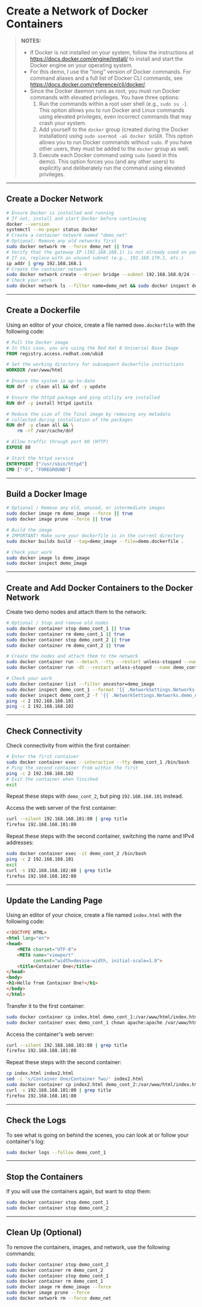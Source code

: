 # Create a Network of Docker Containers

> **NOTES:**
>
> - If Docker is not installed on your system, follow the instructions at <https://docs.docker.com/engine/install/> to install and start the Docker engine on your operating system.
> - For this demo, I use the "long" version of Docker commands. For command aliases and a full list of Docker CLI commands, see <https://docs.docker.com/reference/cli/docker/>.
> - Since the Docker daemon runs as root, you must run Docker commands with elevated privileges. You have three options:
>   1. Run the commands within a root user shell (e.g., `sudo su -`). This option allows you to run Docker and Linux commands using elevated privileges, even incorrect commands that may crash your system.
>   2. Add yourself to the `docker` group (created during the Docker installation) using `sudo usermod -aG docker $USER`. This option allows you to run Docker commands without `sudo`. If you have other users, they must be added to the `docker` group as well.
>   3. Execute each Docker command using `sudo` (used in this demo). This option forces you (and any other users) to explicitly and deliberately run the command using elevated privileges.

-----

## Create a Docker Network

```sh
# Ensure Docker is installed and running
# If not, install and start Docker before continuing
docker --version
systemctl --no-pager status docker
# Create a container network named "demo_net"
# Optional: Remove any old networks first
sudo docker network rm --force demo_net || true
# Verify that the gateway IP (192.168.168.1) is not already used on your host network
# If so, replace with an unused subnet (e.g., 192.168.170.1, etc.)
ip addr | grep 192.168.168.1
# Create the container network
sudo docker network create --driver bridge --subnet 192.168.168.0/24 --gateway 192.168.168.1 demo_net
# Check your work
sudo docker network ls --filter name=demo_net && sudo docker inspect demo_net
```

-----

## Create a Dockerfile

Using an editor of your choice, create a file named `demo.dockerfile` with the following code:

```dockerfile
# Pull the Docker image
# In this case, you are using the Red Hat 8 Universal Base Image
FROM registry.access.redhat.com/ubi8

# Set the working directory for subsequent Dockerfile instructions
WORKDIR /var/www/html

# Ensure the system is up-to-date
RUN dnf -y clean all && dnf -y update

# Ensure the httpd package and ping utility are installed
RUN dnf -y install httpd iputils

# Reduce the size of the final image by removing any metadata
# collected during installation of the packages
RUN dnf -y clean all && \
    rm -rf /var/cache/dnf

# Allow traffic through port 80 (HTTP)
EXPOSE 80

# Start the httpd service
ENTRYPOINT ["/usr/sbin/httpd"]
CMD ["-D", "FOREGROUND"]
```

-----

## Build a Docker Image

```sh
# Optional / Remove any old, unused, or intermediate images
sudo docker image rm demo_image --force || true
sudo docker image prune --force || true

# Build the image
# IMPORTANT! Make sure your dockerfile is in the current directory
sudo docker buildx build --tag=demo_image --file=demo.dockerfile .

# Check your work
sudo docker image ls demo_image
sudo docker inspect demo_image
```

-----

## Create and Add Docker Containers to the Docker Network

Create two demo nodes and attach them to the network:

```sh
# Optional / Stop and remove old nodes
sudo docker container stop demo_cont_1 || true
sudo docker container rm demo_cont_1 || true
sudo docker container stop demo_cont_2 || true
sudo docker container rm demo_cont_2 || true

# Create the nodes and attach them to the network
sudo docker container run --detach --tty --restart unless-stopped --name=demo_cont_1 --hostname=demo_cont_1 --network=demo_net --ip=192.168.168.101 demo_image
sudo docker container run -dt --restart unless-stopped --name demo_cont_2 -h demo_cont_2 --net demo_net --ip 192.168.168.102 demo_image

# Check your work
sudo docker container list --filter ancestor=demo_image
sudo docker inspect demo_cont_1 --format '{{ .NetworkSettings.Networks.demo_net.IPAddress }}'
sudo docker inspect demo_cont_2 -f '{{ .NetworkSettings.Networks.demo_net.IPAddress }}'
ping -c 2 192.168.168.101
ping -c 2 192.168.168.102
```

-----

## Check Connectivity

Check connectivity from within the first container:

```sh
# Enter the first container
sudo docker container exec --interactive --tty demo_cont_1 /bin/bash
# Ping the second container from within the first
ping -c 2 192.168.168.102
# Exit the container when finished
exit
```

Repeat these steps with `demo_cont_2`, but ping `192.168.168.101` instead.

Access the web server of the first container:

```sh
curl --silent 192.168.168.101:80 | grep title
firefox 192.168.168.101:80
```

Repeat these steps with the second container, switching the name and IPv4 addresses:

```sh
sudo docker container exec -it demo_cont_2 /bin/bash
ping -c 2 192.168.168.101
exit
curl -s 192.168.168.102:80 | grep title
firefox 192.168.168.102:80
```

-----

## Update the Landing Page

Using an editor of your choice, create a file named `index.html` with the following code:

```html
<!DOCTYPE HTML>
<html lang="en">
<head>
    <META charset="UTF-8">
    <META name="viewport"
          content="width=device-width, initial-scale=1.0">
    <title>Container One</title>
</head>
<body>
<h1>Hello from Container One!</h1>
</body>
</html>
```

Transfer it to the first container:

```sh
sudo docker container cp index.html demo_cont_1:/var/www/html/index.html
sudo docker container exec demo_cont_1 chown apache:apache /var/www/html/index.html
```

Access the container's web server:

```sh
curl --silent 192.168.168.101:80 | grep title
firefox 192.168.168.101:80
```

Repeat these steps with the second container:

```sh
cp index.html index2.html
sed -i 's/Container One/Container Two/' index2.html
sudo docker container cp index2.html demo_cont_2:/var/www/html/index.html
curl -s 192.168.168.101:80 | grep title
firefox 192.168.168.101:80
```

-----

## Check the Logs

To see what is going on behind the scenes, you can look at or follow your container's log:

```sh
sudo docker logs --follow demo_cont_1
```

-----

## Stop the Containers

If you will use the containers again, but want to stop them:

```sh
sudo docker container stop demo_cont_1
sudo docker container stop demo_cont_2
```

-----

## Clean Up (Optional)

To remove the containers, images, and network, use the following commands:

```sh
sudo docker container stop demo_cont_2
sudo docker container rm demo_cont_2
sudo docker container stop demo_cont_1
sudo docker container rm demo_cont_1
sudo docker image rm demo_image --force
sudo docker image prune --force
sudo docker network rm --force demo_net
```

